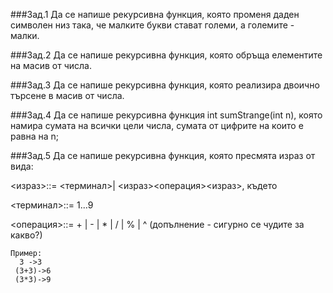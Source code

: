 ###Зад.1
Да се напише рекурсивна функция, която променя даден символен низ така, че малките букви стават големи, а големите - малки.

###Зад.2
Да се напише рекурсивна функция, която обръща елементите на масив от числа.

###Зад.3
Да се напише рекурсивна функция, която реализира двоично търсене в масив от числа.

###Зад.4
Да се напише рекурсивна функция int sumStrange(int n), която намира сумата на всички цели числа, сумата от цифрите на които е равна на n;

###Зад.5
Да се напише рекурсивна функция, която пресмята израз от вида:

<израз>::= <терминал>| <израз><операция><израз>, където

  <терминал>::= 1...9
  
  <операция>::= + | - | * | / | % | ^ (допълнение - сигурно се чудите за какво?)
```
Пример:
  3 ->3
 (3+3)->6
 (3*3)->9
```
